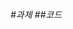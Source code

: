 #과제
##코드
<!DOCTYPE html>
<html lang="ko">
<head>
    <meta charset="UTF-8">
    <meta http-equiv="X-UA-Compatible" content="IE=edge">
    <meta name="viewport" content="width=device-width, initial-scale=1.0">
    <title>문벼리 자기소개</title>
    <style>
        h1{
            color:aqua;
            font-size: x-large;
        }
        p{
            font-style: italic;
        }
        dl{
            font-family: 'Courier New', Courier, monospace;
        }
        
    </style>
</head>
<body>
    <h1>안녕하세요</h1>
    <p>광고홍보학과 20학번 문벼리입니다.</p>
    <p>소프트웨어학부 복수전공 하고있어용</p>

    <dl>
    <dt>광고홍보학과 </dt>
    <dd>1974년 개설 이래 한국 최초이자 최고의 학과라는 자부심으로 한국 광고·홍보계를 이끌어 나가며 개인과 지역사회, 국가, 인류의 복지에 기여하는 전문 인재 양성을 목표로 하고 있습니다. 본 학과는 인간성과 학문을 함께 이루어가는 폭넓은 교육의 장으로서 바람직한 광고·홍보 문화의 형성과 발전에 기여할 수 있는 전문가를 육성합니다. 어느 특정 분야에 치우치지 않고 광고홍보학을 구성하는 모든 분야를 아우를 수 있도록 커리큘럼을 구성하여 전공자들이 급변하는 사회경제적 환경에서 단순히 커뮤니케이션 기술자로 머물지 않고, 조직의 "전략적 커뮤니케이션 관리자"로서 활동할 수 있도록 교육하고 있습니다. 또한 이론적인 면과 실용적인 면에 동등한 중요성을 인식하고 미래지향적인 교육을 위해, 융합형 과목을 개발하고 기업과의 산학연계를 통한 현장형·실전형 과목을 강화하고 있으며, 훌륭한 교수진의 확보와 연구 활동 장려를 위해 끊임없이 노력하고 있습니다 </dd>
    
    </dl>
    <a href="https://www.instagram.com/byeol._.stagram/">인스타그램 주소</a>
    <img src="고양이.jpg">
</body>
</html>
##캡쳐이미지
![문벼리 자기소개](https://user-images.githubusercontent.com/81007008/112720058-8ca0eb80-8f3f-11eb-9890-7b82adfab094.PNG)

#과제2
![css dining1](https://user-images.githubusercontent.com/81007008/112720064-932f6300-8f3f-11eb-92f8-08c0bb3b0327.PNG)
![css dining2](https://user-images.githubusercontent.com/81007008/112720067-94f92680-8f3f-11eb-81ec-db10c08e5aa7.PNG)

